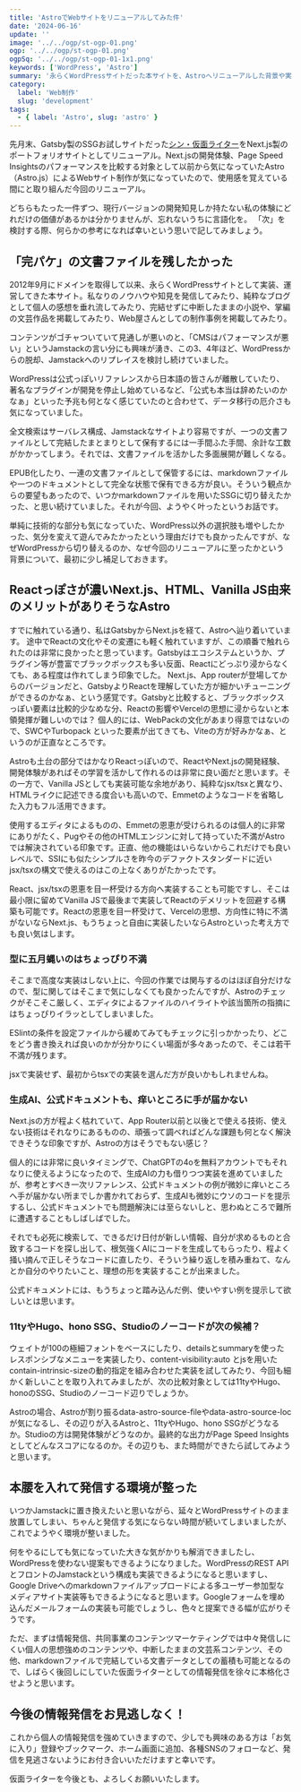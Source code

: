 ```yaml
---
title: 'AstroでWebサイトをリニューアルしてみた件'
date: '2024-06-16'
update: ''
image: '../../ogp/st-ogp-01.png'
ogp: '../../ogp/st-ogp-01.png'
ogpSq: '../../ogp/st-ogp-01-1x1.png'
keywords: ['WordPress', 'Astro']
summary: '永らくWordPressサイトだった本サイトを、Astroへリニューアルした背景や実装した感覚について、私なりの知見をまとめました。Astroへ至る経緯、他のJamstackとの比較、生成AIを用いた開発体験など、個人的な感想をお楽しみください。'
category:
  label: 'Web制作'
  slug: 'development'
tags:
  - { label: 'Astro', slug: 'astro' }
---
```


先月末、Gatsby製のSSGお試しサイトだった[シン・仮面ライター](https://www.shin-kamenwriter.com/)をNext.js製のポートフォリオサイトとしてリニューアル。Next.jsの開発体験、Page Speed Insightsのパフォーマンスを比較する対象として以前から気になっていたAstro（Astro.js）によるWebサイト制作が気になっていたので、使用感を覚えている間にと取り組んだ今回のリニューアル。

どちらもたった一件ずつ、現行バージョンの開発知見しか持たない私の体験にどれだけの価値があるかは分かりませんが、忘れないうちに言語化を。
「次」を検討する際、何らかの参考になれば幸いという思いで記してみましょう。

## 「完パケ」の文書ファイルを残したかった

2012年9月にドメインを取得して以来、永らくWordPressサイトとして実装、運営してきた本サイト。私なりのノウハウや知見を発信してみたり、純粋なブログとして個人の感想を垂れ流してみたり、完結せずに中断したままの小説や、掌編の文芸作品を掲載してみたり、Web屋さんとしての制作事例を掲載してみたり。

コンテンツがゴチャついていて見通しが悪いのと、「CMSはパフォーマンスが悪い」というJamstackの言い分にも興味が湧き、この3、4年ほど、WordPressからの脱却、Jamstackへのリプレイスを検討し続けていました。

WordPressは公式っぽいリファレンスから日本語の皆さんが離散していたり、著名なプラグインが開発を停止し始めているなど、「公式も本当は辞めたいのかなぁ」といった予兆も何となく感じていたのと合わせて、データ移行の厄介さも気になっていました。

全文検索はサーバレス構成、Jamstackなサイトより容易ですが、一つの文書ファイルとして完結したまとまりとして保有するには一手間ふた手間、余計な工数がかかってしまう。それでは、文書ファイルを活かした多面展開が難しくなる。

EPUB化したり、一連の文書ファイルとして保管するには、markdownファイルや一つのドキュメントとして完全な状態で保有できる方が良い。そういう観点からの要望もあったので、いつかmarkdownファイルを用いたSSGに切り替えたかった、と思い続けていました。それが今回、ようやく叶ったというお話です。

単純に技術的な部分も気になっていた、WordPress以外の選択肢も増やしたかった、気分を変えて遊んでみたかったという理由だけでも良かったんですが、なぜWordPressから切り替えるのか、なぜ今回のリニューアルに至ったかという背景について、最初に少し補足しておきます。

## Reactっぽさが濃いNext.js、HTML、Vanilla JS由来のメリットがありそうなAstro

すでに触れている通り、私はGatsbyからNext.jsを経て、Astroへ辿り着いています。
途中でReactの文化やその変遷にも軽く触れていますが、この順番で触れられたのは非常に良かったと思っています。Gatsbyはエコシステムというか、プラグイン等が豊富でブラックボックスも多い反面、Reactにどっぷり浸からなくても、ある程度は作れてしまう印象でした。
Next.js、App routerが登場してからのバージョンだと、GatsbyよりReactを理解していた方が細かいチューニングができるのかなぁ、という感覚です。Gatsbyと比較すると、ブラックボックスっぽい要素は比較的少なめな分、Reactの影響やVercelの思想に浸からないと本領発揮が難しいのでは？
個人的には、WebPackの文化があまり得意ではないので、SWCやTurbopack といった要素が出てきても、Viteの方が好みかなぁ、というのが正直なところです。

Astroも土台の部分ではかなりReactっぽいので、ReactやNext.jsの開発経験、開発体験があればその学習を活かして作れるのは非常に良い面だと思います。その一方で、Vanilla JSとしても実装可能な余地があり、純粋なjsx/tsxと異なり、HTMLライクに記述できる度合いも高いので、Emmetのようなコードを省略した入力もフル活用できます。

使用するエディタによるものの、Emmetの恩恵が受けられるのは個人的に非常にありがたく、Pugやその他のHTMLエンジンに対して持っていた不満がAstroでは解決されている印象です。正直、他の機能はいらないからこれだけでも良いレベルで、SSIにも似たシンプルさを昨今のデファクトスタンダードに近いjsx/tsxの構文で使えるのはこの上なくありがたかったです。

React、jsx/tsxの恩恵を目一杯受ける方向へ実装することも可能ですし、そこは最小限に留めてVanilla JSで最後まで実装してReactのデメリットを回避する構築も可能です。Reactの恩恵を目一杯受けて、Vercelの思想、方向性に特に不満がないならNext.js、もうちょっと自由に実装したいならAstroといった考え方でも良い気はします。

### 型に五月蝿いのはちょっぴり不満

そこまで高度な実装はしない上に、今回の作業では関与するのはほぼ自分だけなので、型に関してはそこまで気にしなくても良かったんですが、Astroのチェックがそこそこ厳しく、エディタによるファイルのハイライトや該当箇所の指摘にはちょっぴりイラッとしてしまいました。

ESlintの条件を設定ファイルから緩めてみてもチェックに引っかかったり、どこをどう書き換えれば良いのかが分かりにくい場面が多々あったので、そこは若干不満が残ります。

jsxで実装せず、最初からtsxでの実装を選んだ方が良いかもしれませんね。

### 生成AI、公式ドキュメントも、痒いところに手が届かない

Next.jsの方が程よく枯れていて、App Router以前と以後とで使える技術、使えない技術はそれなりにあるものの、頑張って調べればどんな課題も何となく解決できそうな印象ですが、Astroの方はそうでもない感じ？

個人的には非常に良いタイミングで、ChatGPTの4oを無料アカウントでもそれなりに使えるようになったので、生成AIの力も借りつつ実装を進めていましたが、参考とすべき一次リファレンス、公式ドキュメントの例が微妙に痒いところへ手が届かない所までしか書かれておらず、生成AIも微妙にウソのコードを提示するし、公式ドキュメントでも問題解決には至らないしと、思わぬところで難所に遭遇することもしばしばでした。

それでも必死に検索して、できるだけ日付が新しい情報、自分が求めるものと合致するコードを探し出して、根気強くAIにコードを生成してもらったり、程よく掻い摘んで正しそうなコードに直したり、そういう繰り返しを積み重ねて、なんとか自分のやりたいこと、理想の形を実装することが出来ました。

公式ドキュメントには、もうちょっと踏み込んだ例、使いやすい例を提示して欲しいとは思います。

### 11tyやHugo、hono SSG、Studioのノーコードが次の候補？

ウェイトが100の極細フォントをベースにしたり、detailsとsummaryを使ったレスポンシブなメニューを実装したり、content-visibility:auto とjsを用いたcontain-intrinsic-sizeの動的指定を組み合わせた実装を試してみたり、今回も細かく新しいことを取り入れてみましたが、次の比較対象としては11tyやHugo、honoのSSG、Studioのノーコード辺りでしょうか。

Astroの場合、Astroが割り振るdata-astro-source-fileやdata-astro-source-locが気になるし、その辺りが入るAstroと、11tyやHugo、hono SSGがどうなるか。Studioの方は開発体験がどうなのか。最終的な出力がPage Speed Insightsとしてどんなスコアになるのか。その辺りも、また時間ができたら試してみようと思います。

## 本腰を入れて発信する環境が整った

いつかJamstackに置き換えたいと思いながら、延々とWordPressサイトのまま放置してしまい、ちゃんと発信する気にならない時間が続いてしまいましたが、これでようやく環境が整いました。

何をやるにしても気になっていた大きな気がかりも解消できましたし、WordPressを使わない提案もできるようになりました。WordPressのREST APIとフロントのJamstackという構成も実装できるようになると思いますし、Google Driveへのmarkdownファイルアップロードによる多ユーザー参加型なメディアサイト実装等もできるようになると思います。Googleフォームを埋め込んだメールフォームの実装も可能でしょうし、色々と提案できる幅が広がりそうです。

ただ、まずは情報発信、共同事業のコンテンツマーケティングでは中々発信しにくい個人の思想強めのコンテンツや、中断したままの文芸系コンテンツ、その他、markdownファイルで完結している文書データとしての蓄積も可能となるので、しばらく後回しにしていた仮面ライターとしての情報発信を徐々に本格化させようと思います。

## 今後の情報発信をお見逃しなく！

これから個人の情報発信を強めていきますので、少しでも興味のある方は「お気に入り」登録やブックマーク、ホーム画面に追加、各種SNSのフォローなど、発信を見逃さないようにお付き合いいただけますと幸いです。

仮面ライターを今後とも、よろしくお願いいたします。
